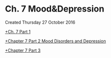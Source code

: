 # Ch. 7 Mood&Depression
Created Thursday 27 October 2016

[+Ch. 7 Part 1](./Ch._7_Mood&Depression/Ch._7_Part_1.markdown)

[+Chapter 7 Part 2 Mood Disorders and Depression](./Ch._7_Mood&Depression/Chapter_7_Part_2_Mood_Disorders_and_Depression.markdown)

[+Chapter 7 Part 3](./Ch._7_Mood&Depression/Chapter_7_Part_3.markdown)

